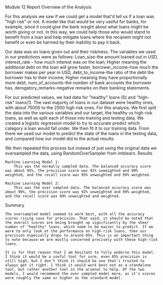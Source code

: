 Module 12 Report
Overview of the Analysis

For this analysis we saw if we could get a model that'd tell us if a loan was "high risk" or not. A model like that would be very useful for banks, for example, since it could give the bank insight about what loans might be worth giving or not. In this way, we could help those who would stand to benefit from a loan and help mitigate loans where the recipient might not benefit or even be harmed by their inability to pay it back.

Our data was on loans given out and their riskiness. The variables we used in our predictions were as follows: Loan_size-the amount loaned out in USD, interest_rate - how much interest was on the loan; Higher meaning the additional debt on the loan will grow faster, borrower_income-how much the borrower makes per year in USD, debt_to_income-the ratio of the debt the borrower has to their income; Higher meaning they have proportionally more debt, num_of_accounts-the number of bank accounts the borrower has, derogatory_remarks-negative remarks on their banking statements.

For our predicted values, we had data for "healthy" loans (0) and "high-risk" loans(1). The vast majority of loans in our dataset were healthy ones, with about 75000 to the 2500 high risk ones. For this analysis. We first split the data into the various variables and our target, the healthy vs high-risk loans, as well as split each of those into training and testing data. We created a logistic regression model to try to accurate predict which category a loan would fall under. We then fit it to our training data. From there we used our model to predict the state of the loans in the testing data, and compared how our model did to the actual results.

We then repeated this process but instead of just using the original data we oversampled the data, using RandomOverSampler from imblearn.
Results

    Machine Learning Model 1:
        This was the normally sampled data. The balanced accuracy score was about 95%, the precision score was 92% unweighted and 99% weighted, and the recall score was 95% unweighted and 99% weighted.

    Machine Learning Model 2:
        This was the over sampled data. The balanced accuracy score was about 99%, the precision score was 92% unweighted and 99% weighted, and the recall score was 99% unweighted and weighted.

Summary

    The oversampled model seemed to work best, with all the accuracy scores rising save for precision. That said, it should be noted that the overall scores are being brought up significantly by the sheer number of "healthy" loans, which seem to be easier to predict. If we were to only look at the performance on high-risk loans, then our precision especially drops to around 85%. This is an important thing to note because we are mostly concerned precisely with these high-risk loans.

    It is for that reason that I am hesitant to fully endorse this model. I think it would be a useful tool for sure, even 85% precision is still high, but I don't think it should be one that's trusted to always get it right. I think it would work best not as a standalone tool, but rather another tool in the arsenal to help. Of the two models, I would recommend the over sampled model more, as it's scores were roughly the same or higher as the standard model.
